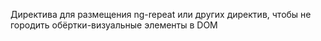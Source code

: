 Директива для размещения ng-repeat или других директив,
чтобы не городить обёртки-визуальные элементы в DOM